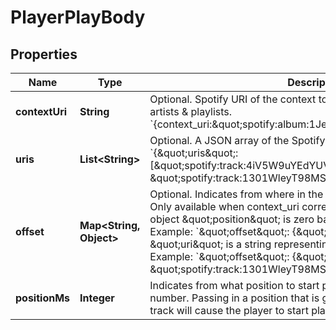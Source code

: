 # PlayerPlayBody

## Properties
Name | Type | Description | Notes
------------ | ------------- | ------------- | -------------
**contextUri** | **String** | Optional. Spotify URI of the context to play. Valid contexts are albums, artists &amp; playlists. &#x60;{context_uri:\&quot;spotify:album:1Je1IMUlBXcx1Fz0WE7oPT\&quot;}&#x60;  |  [optional]
**uris** | **List&lt;String&gt;** | Optional. A JSON array of the Spotify track URIs to play. For example: &#x60;{\&quot;uris\&quot;: [\&quot;spotify:track:4iV5W9uYEdYUVa79Axb7Rh\&quot;, \&quot;spotify:track:1301WleyT98MSxVHPZCA6M\&quot;]}&#x60;  |  [optional]
**offset** | **Map&lt;String, Object&gt;** | Optional. Indicates from where in the context playback should start. Only available when context_uri corresponds to an album or playlist object \&quot;position\&quot; is zero based and can’t be negative. Example: &#x60;\&quot;offset\&quot;: {\&quot;position\&quot;: 5}&#x60; \&quot;uri\&quot; is a string representing the uri of the item to start at. Example: &#x60;\&quot;offset\&quot;: {\&quot;uri\&quot;: \&quot;spotify:track:1301WleyT98MSxVHPZCA6M\&quot;}&#x60;  |  [optional]
**positionMs** | **Integer** | Indicates from what position to start playback. Must be a positive number. Passing in a position that is greater than the length of the track will cause the player to start playing the next song.  |  [optional]
